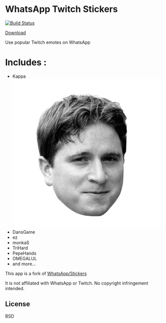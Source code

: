 # WhatsApp Twitch Stickers

[![Build Status](https://travis-ci.org/DoubleGremlin181/WhatsApp-Twitch-Stickers.svg?branch=master)](https://travis-ci.org/DoubleGremlin181/WhatsApp-Twitch-Stickers)

[Download](https://github.com/DoubleGremlin181/WhatsApp-Twitch-Stickers/releases/download/3.0/app-debug.apk)

Use popular Twitch emotes on WhatsApp

# Includes :

  - Kappa
  ![Kappa](app\src\main\assets\1\Kappa.webp)
  - DansGame
  - ez
  - monkaS
  - TriHard
  - PepeHands
  - OMEGALUL
  - and more...


This app is a fork of [WhatsApp/Stickers](https://github.com/WhatsApp/stickers)

It is not affiliated with WhatsApp or Twitch.
No copyright infringement intended.

License
----

BSD

